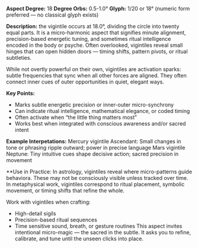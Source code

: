 **Aspect Degree:** 18
**Degree Orbs:** 0.5-1.0°
**Glyph:** 1/20 or 18° (numeric form preferred — no classical glyph exists)

**Description:** 
the vigintile occurs at 18.0°, dividing the circle into twenty equal parts.  It is a micro-harmonic aspect that signifies minute alignment, precision-based energetic tuning, and sometimes ritual intelligence encoded in the body or psyche.  Often overlooked, vigintiles reveal small hinges that can open hidden doors — timing shifts, pattern pivots, or ritual subtleties.

While not overtly powerful on their own, vigintiles are activation sparks: subtle frequencies that sync when all other forces are aligned.  They often connect inner cues of outer opportunities in quiet, elegant ways. 

**Key Points:**
- Marks subtle energetic precision or inner-outer micro-synchrony
- Can indicate ritual intelligence, mathematical elegance, or coded timing
- Often activate when “the little thing matters most”
- Works best when integrated with conscious awareness and/or sacred intent

**Example Interpetations:**
Mercury vigintile Ascendant: Small changes in tone or phrasing ripple outward; power in precise language
Mars vigintile Neptune: Tiny intuitive cues shape decisive action; sacred precision in movement

**Use in Practice:
In astrology, vigintiles reveal where micro-patterns guide behaviora. These may not be consciously visible unless tracked over time.  In metaphysical work, vigintiles correspond to ritual placement, symbolic movement, or timing shifts that refine the whole.

Work with vigintiles when crafting:
- High-detail sigils
- Precision-based ritual sequences
- Time sensitive sound, breath, or gesture routines
This aspect invites intentional micro-magic — the sacred in the subtle.  It asks you to refine, calibrate, and tune until the unseen clicks into place.